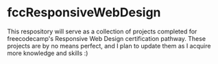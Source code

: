 # fccResponsiveWebDesign

This respository will serve as a collection of projects completed for freecodecamp's Responsive Web Design certification pathway. These projects are by no means perfect, and I plan to update them as I acquire more knowledge and skills :)
